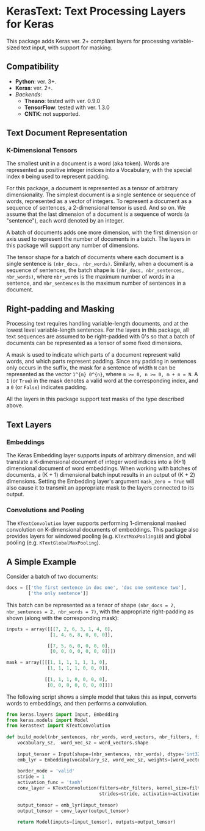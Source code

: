 # KerasText: Text Processing Layers for Keras

This package adds Keras ver. 2+ compliant layers for processing variable-sized text input, with support for masking.

## Compatibility

- **Python**: ver. 3+.
- **Keras**: ver. 2+.
- *Backends*:
    - **Theano**: tested with ver. 0.9.0
    - **TensorFlow**: tested with ver. 1.3.0
    - **CNTK**: not supported.


## Text Document Representation

### K-Dimensional Tensors

The smallest unit in a document is a word (aka token). Words are represented as positive integer indices into a 
Vocabulary, with the special index `0` being used to represent padding. 

For this package, a document is represented as a tensor of arbitrary dimensionality. The simplest document is a 
single sentence or sequence of words, represented as a vector of integers. To represent a document as a sequence
of sentences, a 2-dimensional tensor is used. And so on. We assume that the last dimension of a document is a
sequence of words (a "sentence"), each word denoted by an integer.

A batch of documents adds one more dimension, with the first dimension or axis used to represent the number of 
documents in a batch. The layers in this package will support any number of dimensions.

The tensor shape for a batch of documents where each document is a single sentence is `(nbr_docs, nbr_words)`.
Similarly, when a document is a sequence of sentences, the batch shape is `(nbr_docs, nbr_sentences, nbr_words)`,
where `nbr_words` is the maximum number of words in a sentence, and `nbr_sentences` is the maximum number of 
sentences in a document.

## Right-padding and Masking

Processing text requires handling variable-length documents, and at the lowest level variable-length sentences. For the
layers in this package, all text sequences are assumed to be right-padded with 0's so that a batch of documents can be 
represented as a tensor of some fixed dimensions.

A mask is used to indicate which parts of a document represent valid words, and which parts represent padding. Since
any padding in sentences only occurs in the suffix, the mask for a sentence of width `N` can be represented as the 
vector `1^{m} 0^{n}`, where `m >= 0, n >= 0, m + n = N`. A `1` (or `True`) in the mask denotes a valid word at the
corresponding index, and a `0` (or `False`) indicates padding.

All the layers in this package support text masks of the type described above.


## Text Layers

### Embeddings

The Keras Embedding layer supports inputs of arbitrary dimension, and will translate a K-dimensional document of
integer word indices into a (K+1) dimensional document of word embeddings. When working with batches of documents,
a (K + 1) dimensional batch input results in an output of (K + 2) dimensions. Setting the Embedding layer's argument
`mask_zero = True` will also cause it to transmit an appropriate mask to the layers connected to its output.


### Convolutions and Pooling

The `KTextConvolution` layer supports performing 1-dimensional masked convolution on K-dimensional documents of 
embeddings. This package also provides layers for windowed pooling (e.g. `KTextMaxPooling1D`) and global pooling
(e.g. `KTextGlobalMaxPooling`).


## A Simple Example

Consider a batch of two documents:

```python
docs = [['the first sentence in doc one', 'doc one sentence two'],
        ['the only sentence']]
```

This batch can be represented as a tensor of shape `(nbr_docs = 2, nbr_sentences = 2, nbr_words = 7)`, with
the appropriate right-padding as shown (along with the corresponding mask):

```python
inputs = array([[[7, 2, 6, 3, 1, 4, 0],
                [1, 4, 6, 8, 0, 0, 0]],

               [[7, 5, 6, 0, 0, 0, 0],
                [0, 0, 0, 0, 0, 0, 0]]])

mask = array([[[1, 1, 1, 1, 1, 1, 0],
               [1, 1, 1, 1, 0, 0, 0]],
       
              [[1, 1, 1, 0, 0, 0, 0],
               [0, 0, 0, 0, 0, 0, 0]]])
```

The following script shows a simple model that takes this as input, converts words to embeddings, and then performs a 
convolution.

```python
from keras.layers import Input, Embedding
from keras.models import Model
from kerastext import KTextConvolution
 
def build_model(nbr_sentences, nbr_words, word_vectors, nbr_filters, filter_width):
    vocabulary_sz,  word_vec_sz = word_vectors.shape
    
    input_tensor = Input(shape=(nbr_sentences, nbr_words), dtype='int32', name='input_tensor')
    emb_lyr = Embedding(vocabulary_sz, word_vec_sz, weights=[word_vectors], trainable=False, mask_zero=True)
    
    border_mode = 'valid'
    stride = 1
    activation_func = 'tanh'
    conv_layer = KTextConvolution(filters=nbr_filters, kernel_size=filter_width, padding=border_mode,
                                  strides=stride, activation=activation_func)
                                  
    output_tensor = emb_lyr(input_tensor)
    output_tensor = conv_layer(output_tensor)
    
    return Model(inputs=[input_tensor], outputs=output_tensor)
```
